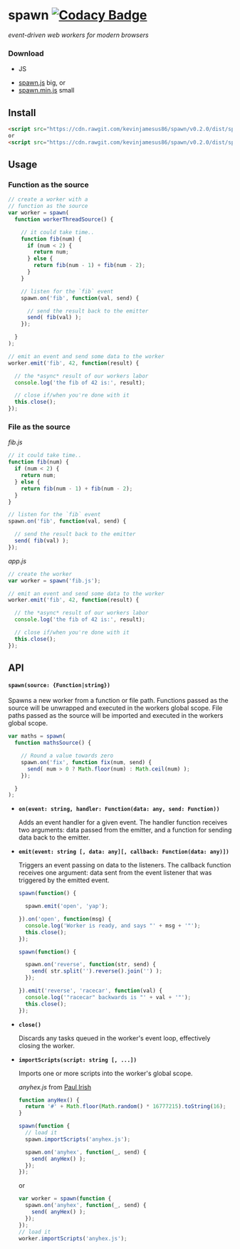 # spawn [![Codacy Badge](https://www.codacy.com/project/badge/4a6d5150e5834dcf94bc08177422e14e)](https://www.codacy.com/app/kevinjamesus86/spawn)
_event-driven web workers for modern browsers_

### Download

+ JS
 - [spawn.js](https://raw.githubusercontent.com/kevinjamesus86/spawn/master/dist/spawn.js) big, or
 - [spawn.min.js](https://raw.githubusercontent.com/kevinjamesus86/spawn/master/dist/spawn.min.js) small

## Install

```html
<script src="https://cdn.rawgit.com/kevinjamesus86/spawn/v0.2.0/dist/spawn.js"></script>
or
<script src="https://cdn.rawgit.com/kevinjamesus86/spawn/v0.2.0/dist/spawn.min.js"></script>
```

## Usage

### Function as the source

```js
// create a worker with a
// function as the source
var worker = spawn(
  function workerThreadSource() {

    // it could take time..
    function fib(num) {
      if (num < 2) {
        return num;
      } else {
        return fib(num - 1) + fib(num - 2);
      }
    }

    // listen for the `fib` event
    spawn.on('fib', function(val, send) {

      // send the result back to the emitter
      send( fib(val) );
    });

  }
);

// emit an event and send some data to the worker
worker.emit('fib', 42, function(result) {

  // the *async* result of our workers labor
  console.log('the fib of 42 is:', result);

  // close if/when you're done with it
  this.close();
});
```

### File as the source

_fib.js_

```js
// it could take time..
function fib(num) {
  if (num < 2) {
    return num;
  } else {
    return fib(num - 1) + fib(num - 2);
  }
}

// listen for the `fib` event
spawn.on('fib', function(val, send) {

  // send the result back to the emitter
  send( fib(val) );
});
```

_app.js_

```js
// create the worker
var worker = spawn('fib.js');

// emit an event and send some data to the worker
worker.emit('fib', 42, function(result) {

  // the *async* result of our workers labor
  console.log('the fib of 42 is:', result);

  // close if/when you're done with it
  this.close();
});
```

## API

#### `spawn(source: {Function|string})`

Spawns a new worker from a function or file path. Functions passed as the
source will be unwrapped and executed in the workers global scope. File paths
passed as the source will be imported and executed in the workers global scope.

```js
var maths = spawn(
  function mathsSource() {

    // Round a value towards zero
    spawn.on('fix', function fix(num, send) {
      send( num > 0 ? Math.floor(num) : Math.ceil(num) );
    });

  }
);
```

  - **`on(event: string, handler: Function(data: any, send: Function))`**

    Adds an event handler for a given event. The handler function receives two
    arguments: data passed from the emitter, and a function for sending
    data back to the emitter.

  - **`emit(event: string [, data: any][, callback: Function(data: any)])`**

    Triggers an event passing on data to the listeners. The callback function
    receives one argument: data sent from the event listener that was triggered
    by the emitted event.

    ```js
    spawn(function() {

      spawn.emit('open', 'yap');

    }).on('open', function(msg) {
      console.log('Worker is ready, and says "' + msg + '"');
      this.close();
    });

    spawn(function() {

      spawn.on('reverse', function(str, send) {
        send( str.split('').reverse().join('') );
      });

    }).emit('reverse', 'racecar', function(val) {
      console.log('"racecar" backwards is "' + val + '"');
      this.close();
    });
    ```

  - **`close()`**

    Discards any tasks queued in the worker's event loop, effectively closing
    the worker.

  - **`importScripts(script: string [, ...])`**

    Imports one or more scripts into the worker's global scope.

    _anyhex.js_
    from [Paul Irish](http://www.paulirish.com/2009/random-hex-color-code-snippets/)

    ```js
    function anyHex() {
      return '#' + Math.floor(Math.random() * 16777215).toString(16);
    }
    ```

    ```js
    spawn(function {
      // load it
      spawn.importScripts('anyhex.js');

      spawn.on('anyhex', function(_, send) {
        send( anyHex() );
      });
    });
    ```

    or

    ```js
    var worker = spawn(function {
      spawn.on('anyhex', function(_, send) {
        send( anyHex() );
      });
    });
    // load it
    worker.importScripts('anyhex.js');
    ```
